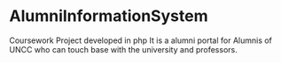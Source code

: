 # AlumniInformationSystem
Coursework Project developed in php
It is a alumni portal for Alumnis of UNCC who can touch base with the university and professors.
